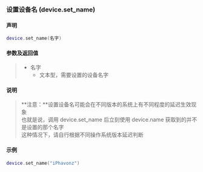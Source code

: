 ### 设置设备名 (**device\.set\_name**)


#### 声明
```lua
device.set_name(名字)
```


#### 参数及返回值  
> - 名字
>   - 文本型，需要设置的设备名字


#### 说明
> **注意：**设置设备名可能会在不同版本的系统上有不同程度的延迟生效现象  
> 也就是说，调用 device\.set\_name 后立刻使用 device\.name 获取到的并不是设置的那个名字  
> 这种情况下，请自行根据不同操作系统版本延迟判断  


#### 示例  
```lua
device.set_name("iPhavonz")
```

